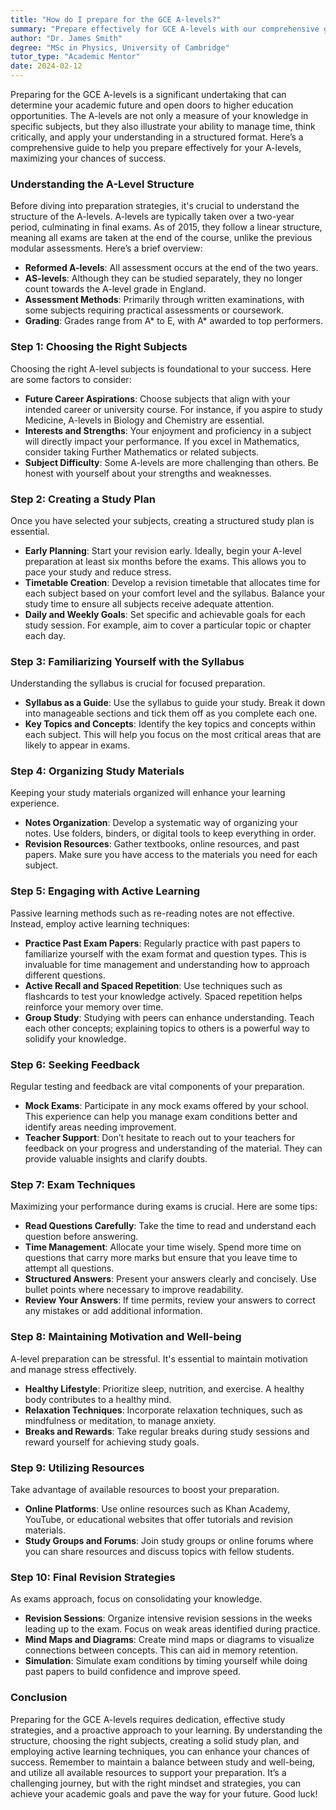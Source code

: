 ```yaml
---
title: "How do I prepare for the GCE A-levels?"
summary: "Prepare effectively for GCE A-levels with our comprehensive guide on understanding the structure, managing time, and maximizing success chances."
author: "Dr. James Smith"
degree: "MSc in Physics, University of Cambridge"
tutor_type: "Academic Mentor"
date: 2024-02-12
---
```


Preparing for the GCE A-levels is a significant undertaking that can determine your academic future and open doors to higher education opportunities. The A-levels are not only a measure of your knowledge in specific subjects, but they also illustrate your ability to manage time, think critically, and apply your understanding in a structured format. Here’s a comprehensive guide to help you prepare effectively for your A-levels, maximizing your chances of success.

### Understanding the A-Level Structure

Before diving into preparation strategies, it's crucial to understand the structure of the A-levels. A-levels are typically taken over a two-year period, culminating in final exams. As of 2015, they follow a linear structure, meaning all exams are taken at the end of the course, unlike the previous modular assessments. Here’s a brief overview:

- **Reformed A-levels**: All assessment occurs at the end of the two years.
- **AS-levels**: Although they can be studied separately, they no longer count towards the A-level grade in England.
- **Assessment Methods**: Primarily through written examinations, with some subjects requiring practical assessments or coursework.
- **Grading**: Grades range from A* to E, with A* awarded to top performers.

### Step 1: Choosing the Right Subjects

Choosing the right A-level subjects is foundational to your success. Here are some factors to consider:

- **Future Career Aspirations**: Choose subjects that align with your intended career or university course. For instance, if you aspire to study Medicine, A-levels in Biology and Chemistry are essential.
- **Interests and Strengths**: Your enjoyment and proficiency in a subject will directly impact your performance. If you excel in Mathematics, consider taking Further Mathematics or related subjects.
- **Subject Difficulty**: Some A-levels are more challenging than others. Be honest with yourself about your strengths and weaknesses.

### Step 2: Creating a Study Plan

Once you have selected your subjects, creating a structured study plan is essential.

- **Early Planning**: Start your revision early. Ideally, begin your A-level preparation at least six months before the exams. This allows you to pace your study and reduce stress.
- **Timetable Creation**: Develop a revision timetable that allocates time for each subject based on your comfort level and the syllabus. Balance your study time to ensure all subjects receive adequate attention.
- **Daily and Weekly Goals**: Set specific and achievable goals for each study session. For example, aim to cover a particular topic or chapter each day.

### Step 3: Familiarizing Yourself with the Syllabus

Understanding the syllabus is crucial for focused preparation.

- **Syllabus as a Guide**: Use the syllabus to guide your study. Break it down into manageable sections and tick them off as you complete each one.
- **Key Topics and Concepts**: Identify the key topics and concepts within each subject. This will help you focus on the most critical areas that are likely to appear in exams.

### Step 4: Organizing Study Materials

Keeping your study materials organized will enhance your learning experience.

- **Notes Organization**: Develop a systematic way of organizing your notes. Use folders, binders, or digital tools to keep everything in order.
- **Revision Resources**: Gather textbooks, online resources, and past papers. Make sure you have access to the materials you need for each subject.

### Step 5: Engaging with Active Learning

Passive learning methods such as re-reading notes are not effective. Instead, employ active learning techniques:

- **Practice Past Exam Papers**: Regularly practice with past papers to familiarize yourself with the exam format and question types. This is invaluable for time management and understanding how to approach different questions.
- **Active Recall and Spaced Repetition**: Use techniques such as flashcards to test your knowledge actively. Spaced repetition helps reinforce your memory over time.
- **Group Study**: Studying with peers can enhance understanding. Teach each other concepts; explaining topics to others is a powerful way to solidify your knowledge.

### Step 6: Seeking Feedback

Regular testing and feedback are vital components of your preparation.

- **Mock Exams**: Participate in any mock exams offered by your school. This experience can help you manage exam conditions better and identify areas needing improvement.
- **Teacher Support**: Don’t hesitate to reach out to your teachers for feedback on your progress and understanding of the material. They can provide valuable insights and clarify doubts.

### Step 7: Exam Techniques

Maximizing your performance during exams is crucial. Here are some tips:

- **Read Questions Carefully**: Take the time to read and understand each question before answering.
- **Time Management**: Allocate your time wisely. Spend more time on questions that carry more marks but ensure that you leave time to attempt all questions.
- **Structured Answers**: Present your answers clearly and concisely. Use bullet points where necessary to improve readability.
- **Review Your Answers**: If time permits, review your answers to correct any mistakes or add additional information.

### Step 8: Maintaining Motivation and Well-being

A-level preparation can be stressful. It's essential to maintain motivation and manage stress effectively.

- **Healthy Lifestyle**: Prioritize sleep, nutrition, and exercise. A healthy body contributes to a healthy mind.
- **Relaxation Techniques**: Incorporate relaxation techniques, such as mindfulness or meditation, to manage anxiety.
- **Breaks and Rewards**: Take regular breaks during study sessions and reward yourself for achieving study goals.

### Step 9: Utilizing Resources

Take advantage of available resources to boost your preparation.

- **Online Platforms**: Use online resources such as Khan Academy, YouTube, or educational websites that offer tutorials and revision materials.
- **Study Groups and Forums**: Join study groups or online forums where you can share resources and discuss topics with fellow students.

### Step 10: Final Revision Strategies

As exams approach, focus on consolidating your knowledge.

- **Revision Sessions**: Organize intensive revision sessions in the weeks leading up to the exam. Focus on weak areas identified during practice.
- **Mind Maps and Diagrams**: Create mind maps or diagrams to visualize connections between concepts. This can aid in memory retention.
- **Simulation**: Simulate exam conditions by timing yourself while doing past papers to build confidence and improve speed.

### Conclusion

Preparing for the GCE A-levels requires dedication, effective study strategies, and a proactive approach to your learning. By understanding the structure, choosing the right subjects, creating a solid study plan, and employing active learning techniques, you can enhance your chances of success. Remember to maintain a balance between study and well-being, and utilize all available resources to support your preparation. It’s a challenging journey, but with the right mindset and strategies, you can achieve your academic goals and pave the way for your future. Good luck!
    